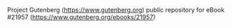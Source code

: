 Project Gutenberg (https://www.gutenberg.org) public repository for eBook #21957 (https://www.gutenberg.org/ebooks/21957)
